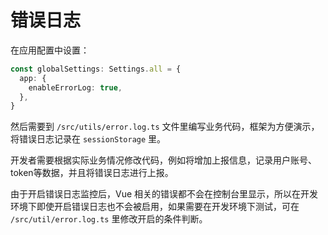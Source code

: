 # 错误日志

在应用配置中设置：

```ts {2-4}
const globalSettings: Settings.all = {
  app: {
    enableErrorLog: true,
  },
}
```

然后需要到 `/src/utils/error.log.ts` 文件里编写业务代码，框架为方便演示，将错误日志记录在 `sessionStorage` 里。

开发者需要根据实际业务情况修改代码，例如将增加上报信息，记录用户账号、token等数据，并且将错误日志进行上报。

由于开启错误日志监控后，Vue 相关的错误都不会在控制台里显示，所以在开发环境下即使开启错误日志也不会被启用，如果需要在开发环境下测试，可在 `/src/util/error.log.ts` 里修改开启的条件判断。

